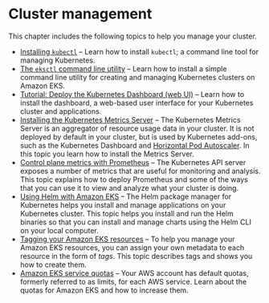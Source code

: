 # Cluster management<a name="eks-managing"></a>

This chapter includes the following topics to help you manage your cluster\.
+ [Installing `kubectl`](install-kubectl.md) – Learn how to install `kubectl`; a command line tool for managing Kubernetes\.
+ [The `eksctl` command line utility](eksctl.md) – Learn how to install a simple command line utility for creating and managing Kubernetes clusters on Amazon EKS\.
+ [Tutorial: Deploy the Kubernetes Dashboard \(web UI\)](dashboard-tutorial.md) – Learn how to install the dashboard, a web\-based user interface for your Kubernetes cluster and applications\.
+ [Installing the Kubernetes Metrics Server](metrics-server.md) – The Kubernetes Metrics Server is an aggregator of resource usage data in your cluster\. It is not deployed by default in your cluster, but is used by Kubernetes add\-ons, such as the Kubernetes Dashboard and [Horizontal Pod Autoscaler](horizontal-pod-autoscaler.md)\. In this topic you learn how to install the Metrics Server\.
+ [Control plane metrics with Prometheus](prometheus.md) – The Kubernetes API server exposes a number of metrics that are useful for monitoring and analysis\. This topic explains how to deploy Prometheus and some of the ways that you can use it to view and analyze what your cluster is doing\. 
+ [Using Helm with Amazon EKS](helm.md) – The Helm package manager for Kubernetes helps you install and manage applications on your Kubernetes cluster\. This topic helps you install and run the Helm binaries so that you can install and manage charts using the Helm CLI on your local computer\. 
+ [Tagging your Amazon EKS resources](eks-using-tags.md) – To help you manage your Amazon EKS resources, you can assign your own metadata to each resource in the form of *tags*\. This topic describes tags and shows you how to create them\. 
+ [Amazon EKS service quotas](service-quotas.md) – Your AWS account has default quotas, formerly referred to as limits, for each AWS service\. Learn about the quotas for Amazon EKS and how to increase them\.